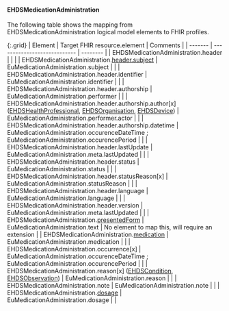 <!--
  Generated file. Do not edit.
-->

#### EHDSMedicationAdministration

The following table shows the mapping from EHDSMedicationAdministration logical model elements to FHIR profiles.

{:.grid}
| Element | Target FHIR resource.element | Comments |
| ------- | ---------------------------- | -------- |
| EHDSMedicationAdministration.header |  |  |
| EHDSMedicationAdministration.[header.subject](#ehdspatient) | EuMedicationAdministration.subject |  |
| EHDSMedicationAdministration.header.identifier | EuMedicationAdministration.identifier |  |
| EHDSMedicationAdministration.header.authorship | EuMedicationAdministration.performer |  |
| EHDSMedicationAdministration.header.authorship.author[x] ([EHDSHealthProfessional](#ehdshealthprofessional), [EHDSOrganisation](#ehdsorganisation), [EHDSDevice](#ehdsdevice)) | EuMedicationAdministration.performer.actor |  |
| EHDSMedicationAdministration.header.authorship.datetime | EuMedicationAdministration.occurenceDateTime ; EuMedicationAdministration.occurencePeriod |  |
| EHDSMedicationAdministration.header.lastUpdate | EuMedicationAdministration.meta.lastUpdated |  |
| EHDSMedicationAdministration.header.status | EuMedicationAdministration.status |  |
| EHDSMedicationAdministration.header.statusReason[x] | EuMedicationAdministration.statusReason |  |
| EHDSMedicationAdministration.header.language | EuMedicationAdministration.language |  |
| EHDSMedicationAdministration.header.version | EuMedicationAdministration.meta.lastUpdated |  |
| EHDSMedicationAdministration.[presentedForm](#ehdsattachment) | EuMedicationAdministration.text | No element to map this, will require an extension |
| EHDSMedicationAdministration.[medication](StructureDefinition-EHDSMedication.html) | EuMedicationAdministration.medication |  |
| EHDSMedicationAdministration.occurrence[x] | EuMedicationAdministration.occurenceDateTime ; EuMedicationAdministration.occurencePeriod |  |
| EHDSMedicationAdministration.reason[x] ([EHDSCondition](#ehdscondition), [EHDSObservation](#ehdsobservation)) | EuMedicationAdministration.reason |  |
| EHDSMedicationAdministration.note | EuMedicationAdministration.note |  |
| EHDSMedicationAdministration.[dosage](StructureDefinition-EHDSDosage.html) | EuMedicationAdministration.dosage |  |

